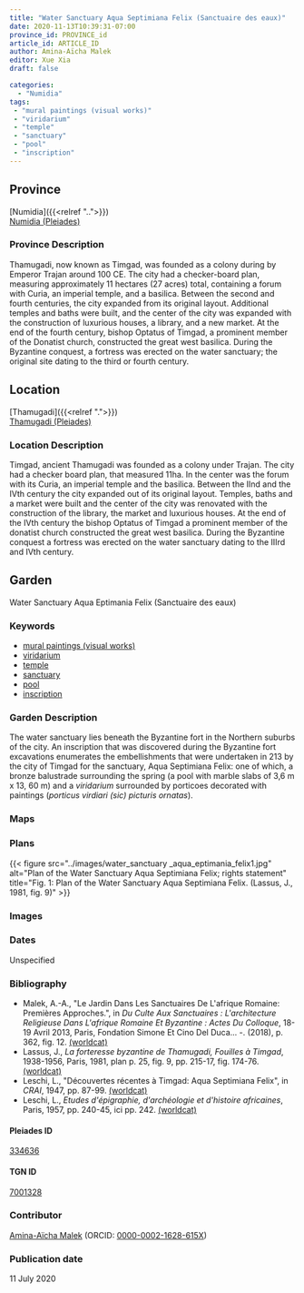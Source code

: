 ```yaml
---
title: "Water Sanctuary Aqua Septimiana Felix (Sanctuaire des eaux)"
date: 2020-11-13T10:39:31-07:00
province_id: PROVINCE_id
article_id: ARTICLE_ID
author: Amina-Aïcha Malek
editor: Xue Xia
draft: false

categories:
  - "Numidia"
tags:
 - "mural paintings (visual works)"
 - "viridarium"
 - "temple"
 - "sanctuary"
 - "pool"
 - "inscription"
---
```


## Province
[Numidia]({{<relref "..">}}) \
[Numidia (Pleiades)](https://pleiades.stoa.org/places/981539)

### Province Description

Thamugadi, now known as Timgad, was founded as a colony during by Emperor Trajan around 100 CE. The city had a checker-board plan, measuring approximately 11 hectares (27 acres) total, containing a forum with Curia, an imperial temple, and a basilica. Between the second and fourth centuries, the city expanded from its original layout. Additional temples and baths were built, and the center of the city was expanded with the construction of luxurious houses, a library, and a new market. At the end of the fourth century, bishop Optatus of Timgad, a prominent member of the Donatist church, constructed the great west basilica. During the Byzantine conquest, a fortress was erected on the water sanctuary; the original site dating to the third or fourth century.

## Location

[Thamugadi]({{<relref ".">}}) \
[Thamugadi (Pleiades)](https://pleiades.stoa.org/places/334636)

### Location Description

Timgad, ancient Thamugadi was founded as a colony under Trajan. The city had a checker board plan, that measured 11ha. In the center was the forum with its Curia, an imperial temple and the basilica. Between the IInd and the IVth century the city expanded out of its original layout. Temples, baths and a market were built and the center of the city was renovated with the construction of the library, the market and luxurious houses. At the end of the IVth century the bishop Optatus of Timgad a prominent member of the donatist church constructed the great west basilica. During the Byzantine conquest a fortress was erected on the water sanctuary dating to the IIIrd and IVth century.


<!-- LEAVE THIS BLANK FOR NOW -->

<!--## Sublocation-->

<!--
[AREA WITHIN LOCATION, LIKE “PALATINE HILL”](GEOREFERENCE LINK)
A sublocation is any area larger than an individual garden, but located within a location. I would always try to include a link to a controlled vocabulary here if possible. This ID may well be different from the Garden ID, e.g., Pompeii versus a Garden in one of the houses which has its own Pleiades ID.
-->

<!--### Sublocation Description-->

<!-- DESCRIPTION -->

## Garden
Water Sanctuary Aqua Eptimania Felix (Sanctuaire des eaux)

### Keywords
- [mural paintings (visual works)](http://vocab.getty.edu/page/aat/300033644)
- [viridarium](#)
- [temple](#)
- [sanctuary](#)
- [pool](#)
- [inscription](#)

### Garden Description
 The water sanctuary lies beneath the Byzantine fort in the Northern suburbs of the city. An inscription that was discovered during the Byzantine fort excavations enumerates the embellishments that were undertaken in 213 by the city of Timgad for the sanctuary, Aqua Septimiana Felix: one of which, a bronze balustrade surrounding the spring (a pool with marble slabs of 3,6 m x 13, 60 m) and a *viridarium* surrounded by porticoes decorated with paintings (*porticus virdiari (sic) picturis ornatas*).


### Maps

<!--
{{< figure src="IMG_URL" alt="ALT_TEXT" title="CAPTION" >}}
-->

### Plans
{{< figure src="../images/water_sanctuary _aqua_eptimania_felix1.jpg" alt="Plan of the Water Sanctuary Aqua Septimiana Felix; rights statement" title="Fig. 1: Plan of the Water Sanctuary Aqua Septimiana Felix. (Lassus, J., 1981, fig. 9)" >}}

<!--
{{< figure src="IMG_URL" alt="ALT_TEXT" title="CAPTION" >}}
-->

### Images
<!--
{{< figure src="IMG_URL" alt="ALT_TEXT" title="CAPTION" >}}
-->

### Dates
Unspecified

### Bibliography
* Malek, A.-A., "Le Jardin Dans Les Sanctuaires De L'afrique Romaine: Premières Approches.", in *Du Culte Aux Sanctuaires : L'architecture Religieuse Dans L'afrique Romaine Et Byzantine : Actes Du Colloque*, 18-19 Avril 2013, Paris, Fondation Simone Et Cino Del Duca... -. (2018), p. 362, fig. 12. [(worldcat)](http://www.worldcat.org/oclc/1201712466)
*  Lassus, J., *La forteresse byzantine de Thamugadi, Fouilles à Timgad*, 1938-1956, Paris, 1981, plan p. 25, fig. 9, pp. 215-17, fig. 174-76. [(worldcat)](http://www.worldcat.org/oclc/906459184)
*  Leschi, L., "Découvertes récentes à Timgad: Aqua Septimiana Felix", in *CRAI*, 1947, pp. 87-99. [(worldcat)](http://www.worldcat.org/oclc/4649794390)
*  Leschi, L., *Etudes d'épigraphie, d'archéologie et d'histoire africaines*, Paris, 1957, pp. 240-45, ici pp. 242. [(worldcat)](http://www.worldcat.org/oclc/78689255)



<!--#### Periodo ID-->

<!-- [PERIODO_ID](https://pleiades.stoa.org/places/PLEIADES_ID) -->

#### Pleiades ID

[334636](https://pleiades.stoa.org/places/334636)

#### TGN ID
[7001328](http://vocab.getty.edu/page/tgn/7001328)

### Contributor
[Amina-Aïcha Malek](link) (ORCID: [0000-0002-1628-615X](https://orcid.org/0000-0002-1628-615X))

### Publication date
11 July 2020

<!--### Related articles-->

<!-- Links to other related articles. Leave blank for now -->
